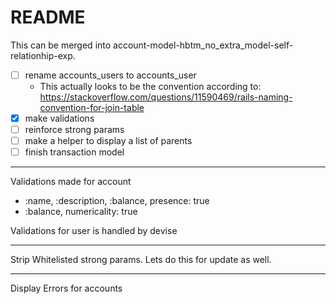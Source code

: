 # README

This can be merged into account-model-hbtm_no_extra_model-self-relationhip-exp.

- [ ] rename accounts_users to accounts_user
  - This actually looks to be the convention according to:
    https://stackoverflow.com/questions/11590469/rails-naming-convention-for-join-table
- [x] make validations
- [ ] reinforce strong params
- [ ] make a helper to display a list of parents
- [ ] finish transaction model

---

Validations made for account

- :name, :description, :balance, presence: true
- :balance, numericality: true

Validations for user is handled by devise

---

Strip Whitelisted strong params. Lets do this for update as well.

---

Display Errors for accounts
